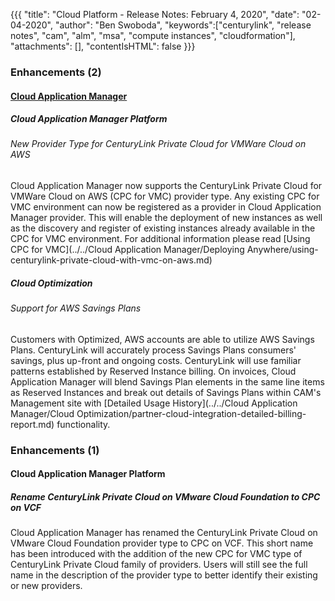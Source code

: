 {{{
"title": "Cloud Platform - Release Notes: February 4, 2020",
"date": "02-04-2020",
"author": "Ben Swoboda",
"keywords":["centurylink", "release notes", "cam", "alm", "msa", "compute instances", "cloudformation"],
"attachments": [],
"contentIsHTML": false
}}}

### Enhancements (2)

#### [Cloud Application Manager](https://www.ctl.io/cloud-application-manager/)

##### Cloud Application Manager Platform

###### New Provider Type for CenturyLink Private Cloud for VMWare Cloud on AWS

Cloud Application Manager now supports the CenturyLink Private Cloud for VMWare Cloud on AWS (CPC for VMC) provider type. Any existing CPC for VMC environment can now be registered as a provider in Cloud Application Manager provider. This will enable the deployment of new instances as well as the discovery and register of existing instances already available in the CPC for VMC environment. For additional information please read [Using CPC for VMC](../../Cloud Application Manager/Deploying Anywhere/using-centurylink-private-cloud-with-vmc-on-aws.md)

##### Cloud Optimization

###### Support for AWS Savings Plans

Customers with Optimized, AWS accounts are able to utilize AWS Savings Plans. CenturyLink will accurately process Savings Plans consumers' savings, plus up-front and ongoing costs. CenturyLink will use familiar patterns established by Reserved Instance billing. On invoices, Cloud Application Manager will blend Savings Plan elements in the same line items as Reserved Instances and break out details of Savings Plans within CAM's Management site with [Detailed Usage History](../../Cloud Application Manager/Cloud Optimization/partner-cloud-integration-detailed-billing-report.md) functionality.


### Enhancements (1)

#### Cloud Application Manager Platform

##### Rename CenturyLink Private Cloud on VMware Cloud Foundation to CPC on VCF

Cloud Application Manager has renamed the CenturyLink Private Cloud on VMware Cloud Foundation provider type to CPC on VCF. This short name has been introduced with the addition of the new CPC for VMC type of CenturyLink Private Cloud family of providers. Users will still see the full name in the description of the provider type to better identify their existing or new providers.

